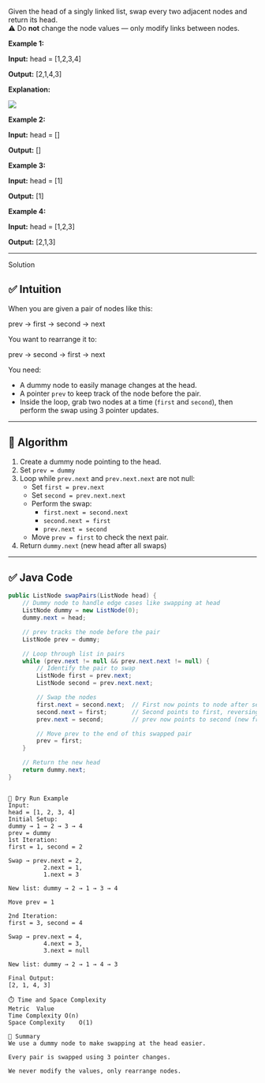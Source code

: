 
Given the head of a singly linked list, swap every two adjacent nodes and return its head.  
⚠️ Do **not** change the node values — only modify links between nodes.

**Example 1:**

**Input:** head = [1,2,3,4]

**Output:** [2,1,4,3]

**Explanation:**

![](https://assets.leetcode.com/uploads/2020/10/03/swap_ex1.jpg)

**Example 2:**

**Input:** head = []

**Output:** []

**Example 3:**

**Input:** head = [1]

**Output:** [1]

**Example 4:**

**Input:** head = [1,2,3]

**Output:** [2,1,3]

---------------------------------------------------------------------
Solution
## ✅ Intuition

When you are given a pair of nodes like this:

prev → first → second → next

You want to rearrange it to:

prev → second → first → next

You need:
- A dummy node to easily manage changes at the head.
- A pointer `prev` to keep track of the node before the pair.
- Inside the loop, grab two nodes at a time (`first` and `second`), then perform the swap using 3 pointer updates.

---

## 📘 Algorithm

1. Create a dummy node pointing to the head.
2. Set `prev = dummy`
3. Loop while `prev.next` and `prev.next.next` are not null:
   - Set `first = prev.next`
   - Set `second = prev.next.next`
   - Perform the swap:
     - `first.next = second.next`
     - `second.next = first`
     - `prev.next = second`
   - Move `prev = first` to check the next pair.
4. Return `dummy.next` (new head after all swaps)

---

## ✅ Java Code

```java
public ListNode swapPairs(ListNode head) {
    // Dummy node to handle edge cases like swapping at head
    ListNode dummy = new ListNode(0);
    dummy.next = head;

    // prev tracks the node before the pair
    ListNode prev = dummy;

    // Loop through list in pairs
    while (prev.next != null && prev.next.next != null) {
        // Identify the pair to swap
        ListNode first = prev.next;
        ListNode second = prev.next.next;

        // Swap the nodes
        first.next = second.next;  // First now points to node after second
        second.next = first;       // Second points to first, reversing them
        prev.next = second;        // prev now points to second (new front of pair)

        // Move prev to the end of this swapped pair
        prev = first;
    }

    // Return the new head
    return dummy.next;
}
```
```

🔁 Dry Run Example
Input:
head = [1, 2, 3, 4]
Initial Setup:
dummy → 1 → 2 → 3 → 4
prev = dummy
1st Iteration:
first = 1, second = 2

Swap → prev.next = 2, 
          2.next = 1, 
          1.next = 3

New list: dummy → 2 → 1 → 3 → 4

Move prev = 1

2nd Iteration:
first = 3, second = 4

Swap → prev.next = 4,
          4.next = 3,
          3.next = null

New list: dummy → 2 → 1 → 4 → 3

Final Output:
[2, 1, 4, 3]

⏱️ Time and Space Complexity
Metric	Value
Time Complexity	O(n)
Space Complexity	O(1)

🧠 Summary
We use a dummy node to make swapping at the head easier.

Every pair is swapped using 3 pointer changes.

We never modify the values, only rearrange nodes.







